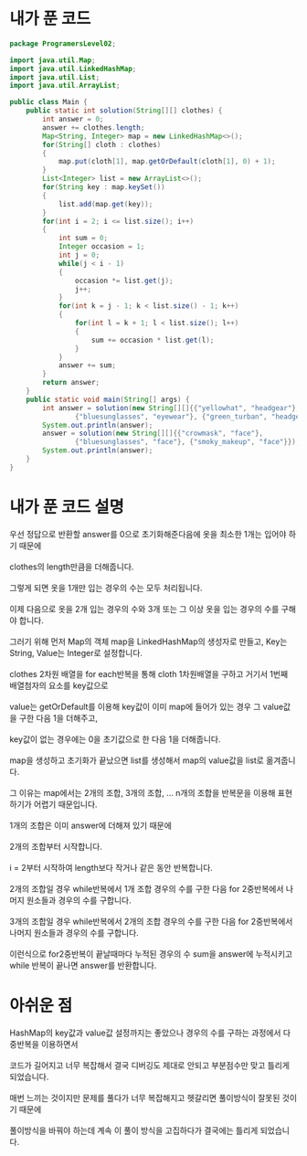 # 내가 푼 코드

```java
package ProgramersLevel02;

import java.util.Map;
import java.util.LinkedHashMap;
import java.util.List;
import java.util.ArrayList;

public class Main {
    public static int solution(String[][] clothes) {
        int answer = 0;
        answer += clothes.length;
        Map<String, Integer> map = new LinkedHashMap<>();
        for(String[] cloth : clothes)
        {
            map.put(cloth[1], map.getOrDefault(cloth[1], 0) + 1);
        }
        List<Integer> list = new ArrayList<>();
        for(String key : map.keySet())
        {
            list.add(map.get(key));
        }
        for(int i = 2; i <= list.size(); i++)
        {
            int sum = 0;
            Integer occasion = 1;
            int j = 0;
            while(j < i - 1)
            {
                occasion *= list.get(j);
                j++;
            }
            for(int k = j - 1; k < list.size() - 1; k++)
            {
                for(int l = k + 1; l < list.size(); l++)
                {
                    sum += occasion * list.get(l);
                }
            }
            answer += sum;
        }
        return answer;
    }
    public static void main(String[] args) {
        int answer = solution(new String[][]{{"yellowhat", "headgear"},
                {"bluesunglasses", "eyewear"}, {"green_turban", "headgear"}});
        System.out.println(answer);
        answer = solution(new String[][]{{"crowmask", "face"},
                {"bluesunglasses", "face"}, {"smoky_makeup", "face"}});
        System.out.println(answer);
    }
}
```

# 내가 푼 코드 설명

우선 정답으로 반환할 answer를 0으로 초기화해준다음에 옷을 최소한 1개는 입어야 하기 때문에<br><br>
clothes의 length만큼을 더해줍니다.<br><br>
그렇게 되면 옷을 1개만 입는 경우의 수는 모두 처리됩니다.<br><br>
이제 다음으로 옷을 2개 입는 경우의 수와 3개 또는 그 이상 옷을 입는 경우의 수를 구해야 합니다.<br><br>
그러기 위해 먼저 Map의 객체 map을 LinkedHashMap의 생성자로 만들고, Key는 String, Value는 Integer로 설정합니다.<br><br>
clothes 2차원 배열을 for each반복을 통해 cloth 1차원배열을 구하고 거기서 1번째 배열첨자의 요소를 key값으로<br><br>
value는 getOrDefault를 이용해 key값이 이미 map에 들어가 있는 경우 그 value값을 구한 다음 1을 더해주고,<br><br>
key값이 없는 경우에는 0을 초기값으로 한 다음 1을 더해줍니다.<br><br>
map을 생성하고 초기화가 끝났으면 list를 생성해서 map의 value값을 list로 옮겨줍니다.<br><br>
그 이유는 map에서는 2개의 조합, 3개의 조합, ... n개의 조합을 반복문을 이용해 표현하기가 어렵기 때문입니다.<br><br>
1개의 조합은 이미 answer에 더해져 있기 때문에<br><br>
2개의 조합부터 시작합니다.<br><br>
i = 2부터 시작하여 length보다 작거나 같은 동안 반복합니다.<br><br>
2개의 조합일 경우 while반복에서 1개 조합 경우의 수를 구한 다음 for 2중반복에서 나머지 원소들과 경우의 수를 구합니다.<br><br>
3개의 조합일 경우 while반복에서 2개의 조합 경우의 수를 구한 다음 for 2중반복에서 나머지 원소들과 경우의 수를 구합니다.<br><br>
이런식으로 for2중반복이 끝날때마다 누적된 경우의 수 sum을 answer에 누적시키고 while 반복이 끝나면 answer를 반환합니다.

# 아쉬운 점
HashMap의 key값과 value값 설정까지는 좋았으나 경우의 수를 구하는 과정에서 다중반복을 이용하면서<br><br>
코드가 길어지고 너무 복잡해서 결국 디버깅도 제대로 안되고 부분점수만 맞고 틀리게 되었습니다.<br><br>
매번 느끼는 것이지만 문제를 풀다가 너무 복잡해지고 헷갈리면 풀이방식이 잘못된 것이기 때문에<br><br>
풀이방식을 바꿔야 하는데 계속 이 풀이 방식을 고집하다가 결국에는 틀리게 되었습니다.
